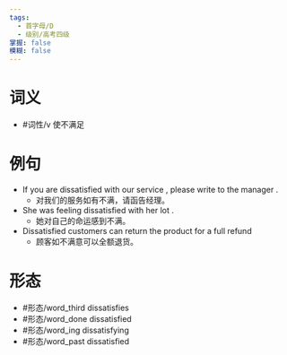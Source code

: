 ```yaml
---
tags:
  - 首字母/D
  - 级别/高考四级
掌握: false
模糊: false
---
```

# 词义
- #词性/v  使不满足
# 例句
- If you are dissatisfied with our service , please write to the manager .
	- 对我们的服务如有不满，请函告经理。
- She was feeling dissatisfied with her lot .
	- 她对自己的命运感到不满。
- Dissatisfied customers can return the product for a full refund
	- 顾客如不满意可以全额退货。
# 形态
- #形态/word_third dissatisfies
- #形态/word_done dissatisfied
- #形态/word_ing dissatisfying
- #形态/word_past dissatisfied
